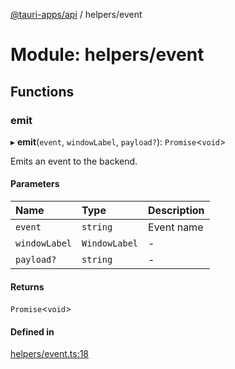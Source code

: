 [@tauri-apps/api](../index.md) / helpers/event

# Module: helpers/event

## Functions

### emit

▸ **emit**(`event`, `windowLabel`, `payload?`): `Promise`<`void`\>

Emits an event to the backend.

#### Parameters

| Name | Type | Description |
| :------ | :------ | :------ |
| `event` | `string` | Event name |
| `windowLabel` | `WindowLabel` | - |
| `payload?` | `string` | - |

#### Returns

`Promise`<`void`\>

#### Defined in

[helpers/event.ts:18](https://github.com/tauri-apps/tauri/blob/52723ee8/tooling/api/src/helpers/event.ts#L18)

